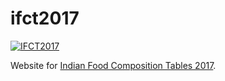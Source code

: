 # ifct2017

[![IFCT2017](http://ninindia.org/images/ifct_2017.png)](http://ninindia.org/ifct_2017.htm)

Website for [Indian Food Composition Tables 2017].

```javascript 
```


[Indian Food Composition Tables 2017]: http://ifct2017.com/
